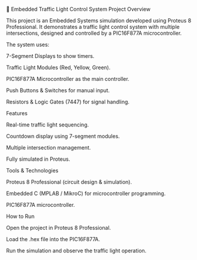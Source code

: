 🚦 Embedded Traffic Light Control System
Project Overview

This project is an Embedded Systems simulation developed using Proteus 8 Professional.
It demonstrates a traffic light control system with multiple intersections, designed and controlled by a PIC16F877A microcontroller.

The system uses:

7-Segment Displays to show timers.

Traffic Light Modules (Red, Yellow, Green).

PIC16F877A Microcontroller as the main controller.

Push Buttons & Switches for manual input.

Resistors & Logic Gates (7447) for signal handling.

Features

Real-time traffic light sequencing.

Countdown display using 7-segment modules.

Multiple intersection management.

Fully simulated in Proteus.

Tools & Technologies

Proteus 8 Professional (circuit design & simulation).

Embedded C (MPLAB / MikroC) for microcontroller programming.

PIC16F877A microcontroller.

How to Run

Open the project in Proteus 8 Professional.

Load the .hex file into the PIC16F877A.

Run the simulation and observe the traffic light operation.
